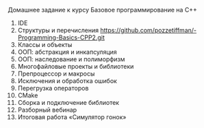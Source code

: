 Домашнее задание к курсу Базовое программирование на C++ 
  1. IDE
  2. Структуры и перечисления https://github.com/pozzetiffman/-Programming-Basics-CPP2.git
  3. Классы и объекты
  4. ООП: абстракция и инкапсуляция
  5. ООП: наследование и полиморфизм
  6. Многофайловые проекты и библиотеки
  7. Препроцессор и макросы
  8. Исключения и обработка ошибок
  9. Перегрузка операторов
  10. CMake
  11. Сборка и подключение библиотек
  12. Разборный вебинар
  13. Итоговая работа «Симулятор гонок»
